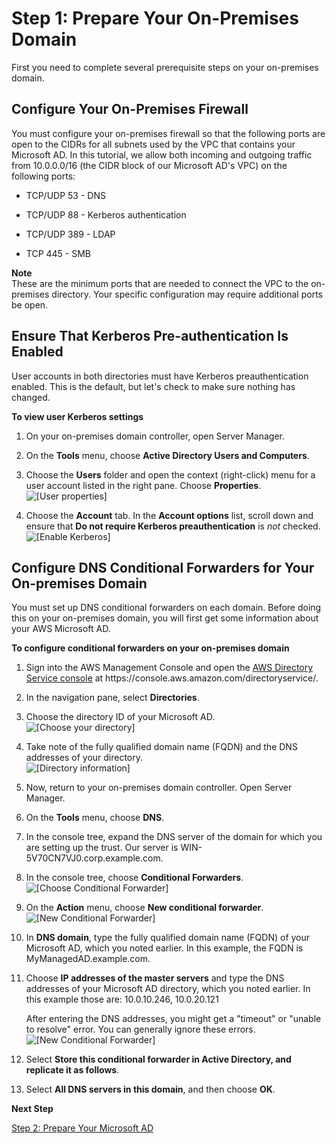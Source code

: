 # Step 1: Prepare Your On\-Premises Domain<a name="tutorial_setup_trust_prepare_onprem"></a>

First you need to complete several prerequisite steps on your on\-premises domain\.

## Configure Your On\-Premises Firewall<a name="tutorial_setup_trust_connect_vpc"></a>

You must configure your on\-premises firewall so that the following ports are open to the CIDRs for all subnets used by the VPC that contains your Microsoft AD\. In this tutorial, we allow both incoming and outgoing traffic from 10\.0\.0\.0/16 \(the CIDR block of our Microsoft AD's VPC\) on the following ports:

+ TCP/UDP 53 \- DNS

+ TCP/UDP 88 \- Kerberos authentication

+ TCP/UDP 389 \- LDAP

+ TCP 445 \- SMB

**Note**  
These are the minimum ports that are needed to connect the VPC to the on\-premises directory\. Your specific configuration may require additional ports be open\.

## Ensure That Kerberos Pre\-authentication Is Enabled<a name="tutorial_setup_trust_enable_kerberos"></a>

User accounts in both directories must have Kerberos preauthentication enabled\. This is the default, but let's check to make sure nothing has changed\.

**To view user Kerberos settings**

1. On your on\-premises domain controller, open Server Manager\.

1. On the **Tools** menu, choose **Active Directory Users and Computers**\.

1. Choose the **Users** folder and open the context \(right\-click\) menu for a user account listed in the right pane\. Choose **Properties**\.   
![\[User properties\]](http://alpha-docs-aws.amazon.com/directoryservice/latest/admin-guide/images/UserProperties.png)

1.  Choose the **Account** tab\. In the **Account options** list, scroll down and ensure that **Do not require Kerberos preauthentication** is *not* checked\.   
![\[Enable Kerberos\]](http://alpha-docs-aws.amazon.com/directoryservice/latest/admin-guide/images/kerberos_enabled.png)

## Configure DNS Conditional Forwarders for Your On\-premises Domain<a name="tutorial_setup_trust_onprem_forwarder"></a>

You must set up DNS conditional forwarders on each domain\. Before doing this on your on\-premises domain, you will first get some information about your AWS Microsoft AD\.

**To configure conditional forwarders on your on\-premises domain**

1.  Sign into the AWS Management Console and open the [AWS Directory Service console](https://console.aws.amazon.com/directoryservice/) at https://console\.aws\.amazon\.com/directoryservice/\.

1. In the navigation pane, select **Directories**\.

1. Choose the directory ID of your Microsoft AD\.  
![\[Choose your directory\]](http://alpha-docs-aws.amazon.com/directoryservice/latest/admin-guide/images/choose_directory_2.png)

1. Take note of the fully qualified domain name \(FQDN\) and the DNS addresses of your directory\.  
![\[Directory information\]](http://alpha-docs-aws.amazon.com/directoryservice/latest/admin-guide/images/dir_info_2.png)

1. Now, return to your on\-premises domain controller\. Open Server Manager\.

1. On the **Tools** menu, choose **DNS**\.

1. In the console tree, expand the DNS server of the domain for which you are setting up the trust\. Our server is WIN\-5V70CN7VJ0\.corp\.example\.com\.

1. In the console tree, choose **Conditional Forwarders**\.  
![\[Choose Conditional Forwarder\]](http://alpha-docs-aws.amazon.com/directoryservice/latest/admin-guide/images/dns_mgr_cond_forwarder.png)

1. On the **Action** menu, choose **New conditional forwarder**\.   
![\[New Conditional Forwarder\]](http://alpha-docs-aws.amazon.com/directoryservice/latest/admin-guide/images/new_cond_forwarder.png)

1. In **DNS domain**, type the fully qualified domain name \(FQDN\) of your Microsoft AD, which you noted earlier\. In this example, the FQDN is MyManagedAD\.example\.com\.

1. Choose **IP addresses of the master servers** and type the DNS addresses of your Microsoft AD directory, which you noted earlier\. In this example those are: 10\.0\.10\.246, 10\.0\.20\.121

   After entering the DNS addresses, you might get a "timeout" or "unable to resolve" error\. You can generally ignore these errors\.  
![\[New Conditional Forwarder\]](http://alpha-docs-aws.amazon.com/directoryservice/latest/admin-guide/images/new_cond_forwarder_diag_box_2.png)

1. Select **Store this conditional forwarder in Active Directory, and replicate it as follows**\.

1. Select **All DNS servers in this domain**, and then choose **OK**\.

**Next Step**

[Step 2: Prepare Your Microsoft AD](tutorial_setup_trust_prepare_mad.md)